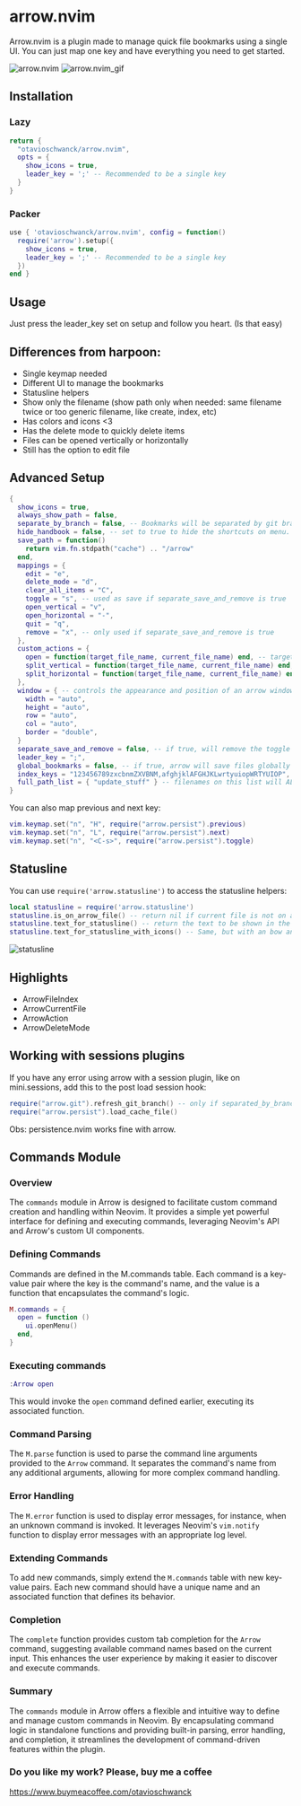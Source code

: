# arrow.nvim

Arrow.nvim is a plugin made to manage quick file bookmarks using a single UI. You can just map one
key and have everything you need to get started.

![arrow.nvim](https://i.imgur.com/mPdSC5s.png)
![arrow.nvim_gif](https://i.imgur.com/LcvG406.gif)

## Installation

### Lazy

```lua
return {
  "otavioschwanck/arrow.nvim",
  opts = {
    show_icons = true,
    leader_key = ';' -- Recommended to be a single key
  }
}
```

### Packer

```lua
use { 'otavioschwanck/arrow.nvim', config = function()
  require('arrow').setup({
    show_icons = true,
    leader_key = ';' -- Recommended to be a single key
  })
end }
```

## Usage

Just press the leader_key set on setup and follow you heart. (Is that easy)

## Differences from harpoon:

- Single keymap needed
- Different UI to manage the bookmarks
- Statusline helpers
- Show only the filename (show path only when needed: same filename twice or too generic filename, like create, index, etc)
- Has colors and icons <3
- Has the delete mode to quickly delete items
- Files can be opened vertically or horizontally
- Still has the option to edit file

## Advanced Setup

```lua
{
  show_icons = true,
  always_show_path = false,
  separate_by_branch = false, -- Bookmarks will be separated by git branch
  hide_handbook = false, -- set to true to hide the shortcuts on menu.
  save_path = function()
    return vim.fn.stdpath("cache") .. "/arrow"
  end,
  mappings = {
    edit = "e",
    delete_mode = "d",
    clear_all_items = "C",
    toggle = "s", -- used as save if separate_save_and_remove is true
    open_vertical = "v",
    open_horizontal = "-",
    quit = "q",
    remove = "x", -- only used if separate_save_and_remove is true
  },
  custom_actions = {
    open = function(target_file_name, current_file_name) end, -- target_file_name = file selected to be open, current_file_name = filename from where this was called
    split_vertical = function(target_file_name, current_file_name) end,
    split_horizontal = function(target_file_name, current_file_name) end,
  },
  window = { -- controls the appearance and position of an arrow window (see nvim_open_win() for all options)
    width = "auto",
    height = "auto",
    row = "auto",
    col = "auto",
    border = "double",
  }
  separate_save_and_remove = false, -- if true, will remove the toggle and create the save/remove keymaps.
  leader_key = ";",
  global_bookmarks = false, -- if true, arrow will save files globally (ignores separate_by_branch)
  index_keys = "123456789zxcbnmZXVBNM,afghjklAFGHJKLwrtyuiopWRTYUIOP", -- keys mapped to bookmark index, i.e. 1st bookmark will be accessible by 1, and 12th - by c
  full_path_list = { "update_stuff" } -- filenames on this list will ALWAYS show the file path too.
}
```

You can also map previous and next key:

```lua
vim.keymap.set("n", "H", require("arrow.persist").previous)
vim.keymap.set("n", "L", require("arrow.persist").next)
vim.keymap.set("n", "<C-s>", require("arrow.persist").toggle)
```

## Statusline

You can use `require('arrow.statusline')` to access the statusline helpers:

```lua
local statusline = require('arrow.statusline')
statusline.is_on_arrow_file() -- return nil if current file is not on arrow.  Return the index if it is.
statusline.text_for_statusline() -- return the text to be shown in the statusline (the index if is on arrow or "" if not)
statusline.text_for_statusline_with_icons() -- Same, but with an bow and arrow icon ;D
```

![statusline](https://i.imgur.com/v7Rvagj.png)

## Highlights

- ArrowFileIndex
- ArrowCurrentFile
- ArrowAction
- ArrowDeleteMode

## Working with sessions plugins

If you have any error using arrow with a session plugin, like on mini.sessions, add this to the post load session hook:

```lua
require("arrow.git").refresh_git_branch() -- only if separated_by_branch is true
require("arrow.persist").load_cache_file()
```

Obs: persistence.nvim works fine with arrow.

## Commands Module

### Overview

The `commands` module in Arrow is designed to facilitate custom command creation and handling within Neovim. It provides a simple yet powerful interface for defining and executing commands, leveraging Neovim's API and Arrow's custom UI components.

### Defining Commands

Commands are defined in the M.commands table. Each command is a key-value pair where the key is the command's name, and the value is a function that encapsulates the command's logic.

```lua
M.commands = {
  open = function ()
    ui.openMenu()
  end,
}
```
### Executing commands

```lua
:Arrow open
```
This would invoke the `open` command defined earlier, executing its associated function.

### Command Parsing
The `M.parse` function is used to parse the command line arguments provided to the `Arrow` command. It separates the command's name from any additional arguments, allowing for more complex command handling.

### Error Handling
The `M.error` function is used to display error messages, for instance, when an unknown command is invoked. It leverages Neovim's `vim.notify` function to display error messages with an appropriate log level.

### Extending Commands
To add new commands, simply extend the `M.commands` table with new key-value pairs. Each new command should have a unique name and an associated function that defines its behavior.

### Completion
The `complete` function provides custom tab completion for the `Arrow` command, suggesting available command names based on the current input. This enhances the user experience by making it easier to discover and execute commands.

### Summary
The `commands` module in Arrow offers a flexible and intuitive way to define and manage custom commands in Neovim. By encapsulating command logic in standalone functions and providing built-in parsing, error handling, and completion, it streamlines the development of command-driven features within the plugin.





### Do you like my work? Please, buy me a coffee

https://www.buymeacoffee.com/otavioschwanck
